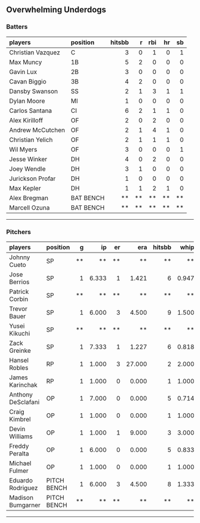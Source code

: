 ## Overwhelming Underdogs

### Batters

 
|players           |position  | hitsbb|  r| rbi| hr| sb| 
|:-----------------|:---------|------:|--:|---:|--:|--:| 
|Christian Vazquez |C         |      3|  0|   1|  0|  1| 
|Max Muncy         |1B        |      5|  2|   0|  0|  0| 
|Gavin Lux         |2B        |      3|  0|   0|  0|  0| 
|Cavan Biggio      |3B        |      4|  2|   0|  0|  0| 
|Dansby Swanson    |SS        |      2|  1|   3|  1|  1| 
|Dylan Moore       |MI        |      1|  0|   0|  0|  0| 
|Carlos Santana    |CI        |      6|  2|   1|  1|  0| 
|Alex Kirilloff    |OF        |      2|  0|   2|  0|  0| 
|Andrew McCutchen  |OF        |      2|  1|   4|  1|  0| 
|Christian Yelich  |OF        |      2|  1|   1|  1|  0| 
|Wil Myers         |OF        |      3|  0|   0|  0|  1| 
|Jesse Winker      |DH        |      4|  0|   2|  0|  0| 
|Joey Wendle       |DH        |      3|  1|   0|  0|  0| 
|Jurickson Profar  |DH        |      1|  0|   0|  0|  0| 
|Max Kepler        |DH        |      1|  1|   2|  1|  0| 
|Alex Bregman      |BAT BENCH |     **| **|  **| **| **| 
|Marcell Ozuna     |BAT BENCH |     **| **|  **| **| **| 


* * *

### Pitchers

 
|players            |position    |  g|    ip| er|    era| hitsbb|  whip| so|  w| sv| 
|:------------------|:-----------|--:|-----:|--:|------:|------:|-----:|--:|--:|--:| 
|Johnny Cueto       |SP          | **|    **| **|     **|     **|    **| **| **| **| 
|Jose Berrios       |SP          |  1| 6.333|  1|  1.421|      6| 0.947|  9|  0|  0| 
|Patrick Corbin     |SP          | **|    **| **|     **|     **|    **| **| **| **| 
|Trevor Bauer       |SP          |  1| 6.000|  3|  4.500|      9| 1.500| 10|  0|  0| 
|Yusei Kikuchi      |SP          | **|    **| **|     **|     **|    **| **| **| **| 
|Zack Greinke       |SP          |  1| 7.333|  1|  1.227|      6| 0.818|  4|  1|  0| 
|Hansel Robles      |RP          |  1| 1.000|  3| 27.000|      2| 2.000|  0|  0|  0| 
|James Karinchak    |RP          |  1| 1.000|  0|  0.000|      1| 1.000|  0|  0|  1| 
|Anthony DeSclafani |OP          |  1| 7.000|  0|  0.000|      5| 0.714|  9|  1|  0| 
|Craig Kimbrel      |OP          |  1| 1.000|  0|  0.000|      1| 1.000|  3|  0|  0| 
|Devin Williams     |OP          |  1| 1.000|  1|  9.000|      3| 3.000|  1|  0|  0| 
|Freddy Peralta     |OP          |  1| 6.000|  0|  0.000|      5| 0.833| 10|  1|  0| 
|Michael Fulmer     |OP          |  1| 1.000|  0|  0.000|      1| 1.000|  2|  0|  0| 
|Eduardo Rodriguez  |PITCH BENCH |  1| 6.000|  3|  4.500|      8| 1.333|  7|  0|  0| 
|Madison Bumgarner  |PITCH BENCH | **|    **| **|     **|     **|    **| **| **| **| 


* * *


